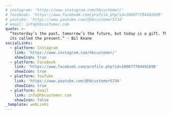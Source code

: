 ```yaml
---
# instagram: 'https://www.instagram.com/hbcustemer/'
# facebook: 'https://www.facebook.com/profile.php?id=100077784492698'
# youtube: 'https://www.youtube.com/@hbcustemer5734'
# email: info@hbcustemer.com
quote: >-
  “Yesterday’s the past, tomorrow’s the future, but today is a gift. That’s why
  its called the present.” - Bil Keane
socialLinks:
  - platform: Instagram
    link: 'https://www.instagram.com/hbcustemer/'
    showIcon: true
  - platform: Facebook
    link: 'https://www.facebook.com/profile.php?id=100077784492698'
    showIcon: true
  - platform: YouTube
    link: 'https://www.youtube.com/@hbcustemer5734'
    showIcon: true
  - platform: Email
    link: info@hbcustemer.com
    showIcon: false
_template: webLinks
---
```

